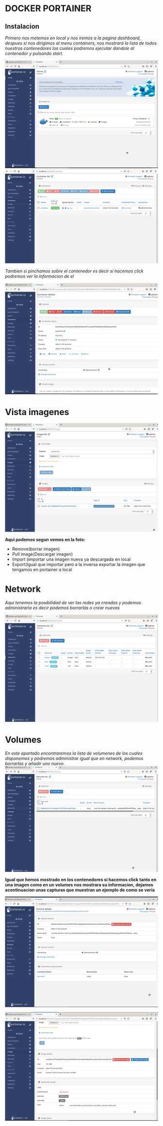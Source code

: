 
 # DOCKER PORTAINER
  
## Instalacion
*Primero nos metemos en local y nos iremos a la pagina dashboard, despues si nos dirigimos al menu containers, nos mostrará la lista de todos nuestros contenedores los cuales podremos ejecutar dandole al contenedor y pulsando start.*

 ![captura7.png ](/capturas/captura7.png)
 ![captura8.png ](/capturas/captura8.png)

*Tambien si pinchamos sobre el contenedor es decir si hacemos click podremos ver la informacion de el*

 ![captura9.png ](/capturas/captura9.png)


# Vista imagenes

 ![captura10.png ](/capturas/captura10.png)

**Aqui podemos segun vemos en la foto:**

* Remove(borrar imagen)
* Pull image(Descargar imagen)
* Import (importar una imagen nueva ya descargada en local
* Export(Igual que importar pero a la inversa exportar la imagen que tengamos en portainer a local


# Network

*Aqui tenemos la posibilidad de ver las redes ya creadas y podemos administrarla es decir podemos borrarlas o crear nuevas*

 ![captura11.png ](/capturas/captura11.png)

# Volumes

*En este apartado encontraremos la lista de volumenes de los cuales disponemos y podremos administrar igual que en network, podemos borrarlas y añadir uno nuevo* 
 ![captura12.png ](/capturas/captura12.png)

**Igual que hemos mostrado en los contenedores si hacemos click tanto en una imagen como en un volumes nos mostrara su informacion, dejamos acontinuacion unas capturas que muestran un ejemplo de como se vería**

 ![captura13.png ](/capturas/captura13.png)
 
 ![captura14.png ](/capturas/captura14.png)
